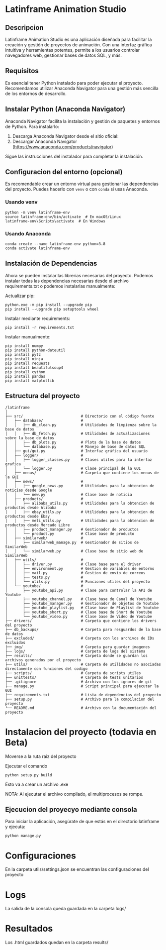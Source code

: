 # Latinframe Animation Studio

## Descripcion

Latinframe Animation Studio es una aplicación diseñada para facilitar la creación y gestión de proyectos de animación. Con una interfaz gráfica intuitiva y herramientas potentes, permite a los usuarios controlar navegadores web, gestionar bases de datos SQL, y más.

## Requisitos

Es esencial tener Python instalado para poder ejecutar el proyecto. Recomendamos utilizar Anaconda Navigator para una gestión más sencilla de los entornos de desarrollo.

## Instalar Python (Anaconda Navigator)

Anaconda Navigator facilita la instalación y gestión de paquetes y entornos de Python. Para instalarlo:

1. Descarga Anaconda Navigator desde el sitio oficial:
2. Descargar Anaconda Navigator (https://www.anaconda.com/products/navigator)

Sigue las instrucciones del instalador para completar la instalación.

## Configuracion del entorno (opcional)
Es recomendable crear un entorno virtual para gestionar las dependencias del proyecto. Puedes hacerlo con `venv` o con `conda` si usas Anaconda.

### Usando venv
```
python -m venv latinframe-env
source latinframe-env/bin/activate  # En macOS/Linux
latinframe-env\Scripts\activate  # En Windows
```

### Usando Anaconda
```
conda create --name latinframe-env python=3.8
conda activate latinframe-env
```

## Instalación de Dependencias

Ahora se pueden instalar las librerias necesarias del proyecto. Podemos instalar todas las dependencias necesarias desde el archivo requirements.txt o podemos instalarlas manualmente:

Actualizar pip:

```
python.exe -m pip install --upgrade pip
pip install --upgrade pip setuptools wheel
```

Instalar mediante requirements:

```
pip install -r requirements.txt
```

Instalar manualmente:

```
pip install numpy
pip install python-dateutil
pip install pytz
pip install ninja
pip install requests
pip install beautifulsoup4
pip install cython
pip install pandas
pip install matplotlib
```

## Estructura del proyecto
```
/latinframe
│
├── src/                          # Directorio con el código fuente
│   ├── database/                 #
│   │   ├── db_clean.py           # Utilidades de limpienza sobre la base de datos
│   │   ├── db_fetch.py           # Utilidades de actualizaciones sobre la base de datos
│   │   ├── db_plots.py           # Plots de la base de datos
│   │   └── database.py           # Manejo de base de datos SQL
│   ├── gui/gui.py                # Interfaz gráfica del usuario
│   ├── logger/                   #
│   │   ├── logger_classes.py     # Clases utiles para la interfaz grafica
│   │   └── logger.py             # Clase principal de la GUI
│   ├── menus/                    # Carpeta que contiene los menus de la GUI
│   ├── news/                     #
│   │   ├── google_news.py        # Utilidades para la obtencion de noticias desde Google
│   │   └── new.py                # Clase base de noticia
│   ├── products/                 #
│   │   ├── alibaba_utils.py      # Utilidades para la obtencion de productos desde Alibaba
│   │   ├── ebay_utils.py         # Utilidades para la obtencion de productos desde Ebay
│   │   ├── meli_utils.py         # Utilidades para la obtencion de productos desde Mercado Libre
│   │   ├── product_manager.py    # Gestionador de productos
│   │   └── product.py            # Clase base de producto
│   ├── similarweb/               #
│   │   ├── similarweb_manage.py  # Gestionador de sitios de  SimilarWeb
│   │   └── similarweb.py         # Clase base de sitio web de SimilarWeb
│   ├── utils/                    #
│   │   ├── driver.py             # Clase base para el driver
│   │   ├── environment.py        # Gestion de variables de entorno
│   │   ├── mail.py               # Gestion de envio de correos
│   │   ├── tests.py              #
│   │   └── utils.py              # Funciones utiles del proyecto
│   └── youtube/                  #
│       ├── youtube_api.py        # Clase para controlar la API de Youtube
│       ├── youtube_channel.py    # Clase base de Canal de Youtube
│       ├── youtube_manager.py    # Gestionador de objetos de Youtube
│       ├── youtube_playlist.py   # Clase base de Playlist de Youtube
│       ├── youtube_short.py      # Clase base de Short de Youtube
│       └── youtube_video.py      # Clase base de Video de Youtube
├── drivers/                      # Carpeta que contiene los drivers del proyecto
├── db_backups/                   # Carpeta para resguardos de la base de datos
├── excluded/                     # Carpeta con los archivos de IDs excluidos
├── img/                          # Carpeta para guardar imagenes
├── logs/                         # Carpeta de logs del sistema
├── results/                      # Carpeta donde se guardan los archivos generados por el proyecto
├── utils/                        # Carpeta de utilidades no asociadas directamente con funciones del codigo
├── scripts/                      # Carpeta de scripts utiles
├── unittests/                    # Carpeta de tests unitarios
├── .gitignore                    # Archivo con los ignores de git
├── manage.py                     # Script principal para ejecutar la GUI
├── requirements.txt              # Lista de dependencias del proyecto
├── setup.py                      # Archivo para la compilacion del proyecto
└── README.md                     # Archivo con la documentación del proyecto
```

# Instalacion del proyecto (todavia en Beta)

Moverse a la ruta raiz del proyecto

Ejecutar el comando

```
python setup.py build
```

Esto va a crear un archivo .exe

NOTA: Al ejecutar el archivo compilado, el multiprocesos se rompe.

## Ejecucion del proyecyo mediante consola

Para iniciar la aplicación, asegúrate de que estás en el directorio latinframe y ejecuta:

```
python manage.py
```

# Configuraciones

En la carpeta utils/settings.json se encuentran las configuraciones del proyecto

# Logs

La salida de la consola queda guardada en la carpeta logs/

# Resultados

Los .html guardados quedan en la carpeta results/